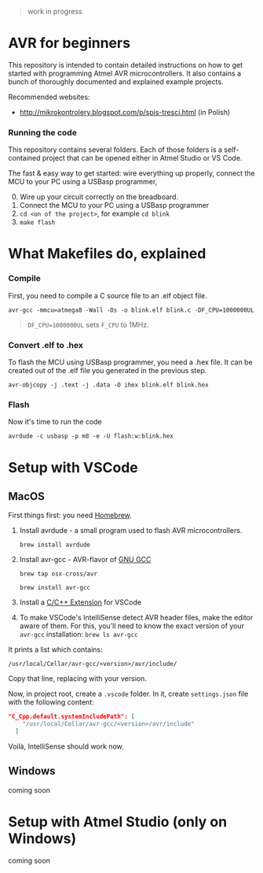 > work in progress

# AVR for beginners

This repository is intended to contain detailed instructions on how to
get started with programming Atmel AVR microcontrollers. It also contains
a bunch of thoroughly documented and explained example projects.

Recommended websites:

- http://mikrokontrolery.blogspot.com/p/spis-tresci.html (in Polish)

### Running the code

This repository contains several folders. Each of those folders is
a self-contained project that can be opened either in Atmel Studio
or VS Code.

The fast & easy way to get started: wire everything up properly, connect
the MCU to your PC using a USBasp programmer,

0. Wire up your circuit correctly on the breadboard.
1. Connect the MCU to your PC using a USBasp programmer
2. `cd <on of the project>`, for example `cd blink`
3. `make flash`

# What Makefiles do, explained

### Compile

First, you need to compile a C source file to an .elf object file.

`avr-gcc -mmcu=atmega8 -Wall -Os -o blink.elf blink.c -DF_CPU=1000000UL `

> `DF_CPU=1000000UL` sets `F_CPU` to 1MHz.

### Convert .elf to .hex

To flash the MCU using USBasp programmer, you need a .hex file. It can be
created out of the .elf file you generated in the previous step.

`avr-objcopy -j .text -j .data -O ihex blink.elf blink.hex`

### Flash

Now it's time to run the code

`avrdude -c usbasp -p m8 -e -U flash:w:blink.hex`

# Setup with VSCode

## MacOS

First things first: you need [Homebrew](https://brew.sh).

1. Install avrdude - a small program used to flash AVR microcontrollers.

   `brew install avrdude`

2. Install avr-gcc - AVR-flavor of [GNU GCC](https://gcc.gnu.org)

   `brew tap osx-cross/avr`

   `brew install avr-gcc`

3. Install a [C/C++ Extension](https://marketplace.visualstudio.com/items?itemName=ms-vscode.cpptools) for VSCode

4. To make VSCode's IntelliSense detect AVR header files, make the editor aware of them.
   For this, you'll need to know the exact version of your `avr-gcc` installation:
   `brew ls avr-gcc`

It prints a list which contains:

```
/usr/local/Cellar/avr-gcc/<version>/avr/include/
```

Copy that line, replacing <version> with your version.

Now, in project root, create a `.vscode` folder. In it, create `settings.json`
file with the following content:

```json
"C_Cpp.default.systemIncludePath": [
    "/usr/local/Cellar/avr-gcc/<version>/avr/include"
  ]
```

Voilà, IntelliSense should work now.

## Windows

coming soon

# Setup with Atmel Studio (only on Windows)

coming soon
